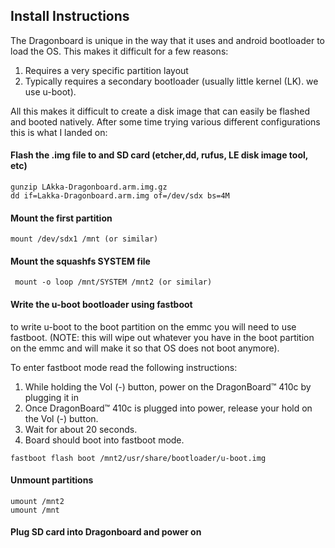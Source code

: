 ## Install Instructions

The Dragonboard is unique in the way that it uses and android bootloader to load the OS. This makes it difficult for a few reasons:

1) Requires a very specific partition layout
2) Typically requires a secondary bootloader (usually little kernel (LK). we use u-boot).

All this makes it difficult to create a disk image that can easily be flashed and booted natively. After some time trying various different configurations this is what I landed on:

#### Flash the .img file to and SD card (etcher,dd, rufus, LE disk image tool, etc)
```
gunzip LAkka-Dragonboard.arm.img.gz
dd if=Lakka-Dragonboard.arm.img of=/dev/sdx bs=4M
```

 #### Mount the first partition
 ```
 mount /dev/sdx1 /mnt (or similar)
```

#### Mount the squashfs SYSTEM file
```
 mount -o loop /mnt/SYSTEM /mnt2 (or similar)
 ```
#### Write the u-boot bootloader using fastboot

to write u-boot to the boot partition on the emmc you will need to use fastboot. (NOTE: this will wipe out whatever you have in the boot partition on the emmc and will make it so that OS does not boot anymore).

To enter fastboot mode read the following instructions:

1) While holding the Vol (-) button, power on the DragonBoard™ 410c by plugging it in
2) Once DragonBoard™ 410c is plugged into power, release your hold on the Vol (-) button.
3) Wait for about 20 seconds.
4) Board should boot into fastboot mode.
```
fastboot flash boot /mnt2/usr/share/bootloader/u-boot.img
```

#### Unmount partitions
```
umount /mnt2
umount /mnt
```

#### Plug SD card into Dragonboard and power on
